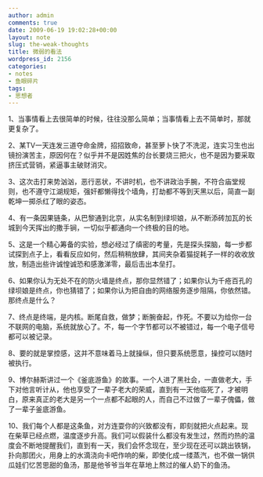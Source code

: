 ```yaml
---
author: admin
comments: true
date: 2009-06-19 19:02:28+00:00
layout: note
slug: the-weak-thoughts
title: 微弱的看法
wordpress_id: 2156
categories:
- notes
- 鱼眼碎片
tags:
- 思想者
---
```


1、当事情看上去很简单的时候，往往没那么简单；当事情看上去不简单时，那就更复杂了。

2、某TV一天连发三道夺命金牌，招招致命，甚至萝卜快了不洗泥，连实习生也出镜扮演苦主，原因何在？似乎并不是因姓焦的台长要烧三把火，也不是因为要采取挤压式营销，紧逼事主破财消灾。

3、这次击打来势汹汹，恶行恶状，不讲时机，也不讲政治手腕，不符合庙堂规则，也不遵守江湖规矩，强奸都懒得找个墙角，打劫都不等到天黑以后，简直一副乾坤一掷杀红了眼的姿态。

4、有一条因果链条，从巴黎通到北京，从实名制到绿坝娘，从不断添砖加瓦的长城到今天挥出的撒手锏，一切似乎都通向一个终极的目的地。

5、这是一个精心筹备的实验，想必经过了缜密的考量，先是探头探脑，每一步都试探到点子上，看看反应如何，然后稍稍放肆，其间夹杂着猫捉耗子一样的收收放放，制造出些许诚惶诚恐和感激涕零，最后击出本垒打。

6、如果你认为无处不在的防火墙是终点，那你显然错了；如果你认为千疮百孔的绿坝娘是终点，你也猜错了；如果你认为把自由的网络服务逐步阻隔，你依然错。那终点是什么？

7、终点是终端，是内核。断尾自救，做梦；断腕奋起，作死。不要以为给你一台不联网的电脑，系统就放心了。不，每一个字节都可以不被错过，每一个电子信号都可以被记录。

8、要的就是掌控感，这并不意味着马上就操纵，但只要系统愿意，操控可以随时被执行。

9、博尔赫斯讲过一个《釜底游鱼》的故事。一个人进了黑社会，一直做老大，手下对他言听计从，他也享受了一辈子老大的荣威，直到有一天他临死了，才被明白，原来真正的老大是另一个一点都不起眼的人，而自己不过做了一辈子傀儡，做了一辈子釜底游鱼。

10、我们每个人都是这条鱼，对方连耍你的兴致都没有，即刻就把火点起来。现在柴草已经点燃，温度逐步升高。我们可以假装什么都没有发生过，然而灼热的温度会不断地提醒我们，直到有一天，我们会怀念现在，至少现在还可以跳出铁锅，扑向那团火，用身上的水滴浇向卡吧作响的柴，即使化成一缕蒸汽，也不做一锅供瓜娃们忆苦思甜的鱼汤，那是他爷爷当年在草地上熬过的催人奶下的鱼汤。
